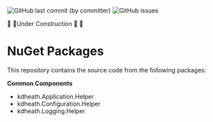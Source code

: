 ![GitHub last commit (by committer)](https://img.shields.io/github/last-commit/KevinDHeath/NugetPackages?label=last%20commit&style=plastic)
![GitHub issues](https://img.shields.io/github/issues/KevinDHeath/NugetPackages?style=plastic)

:construction: :construction:Under Construction :construction: :construction:

# NuGet Packages
This repository contains the source code from the following packages:

__Common Components__
- kdheath.Application.Helper
- kdheath.Configuration.Helper
- kdheath.Logging.Helper
